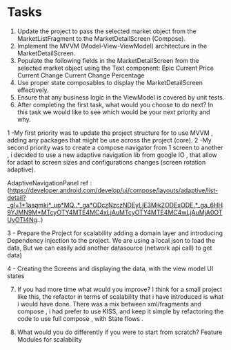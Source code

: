 # Tasks

1. Update the project to pass the selected market object from the MarketListFragment to the MarketDetailScreen (Compose).
2. Implement the MVVM (Model-View-ViewModel) architecture in the MarketDetailScreen.
3. Populate the following fields in the MarketDetailScreen from the selected market object using the Text component:
      Epic
      Current Price
      Current Change
      Current Change Percentage
4. Use proper state composables to display the MarketDetailScreen effectively.
5. Ensure that any business logic in the ViewModel is covered by unit tests.
6. After completing the first task, what would you choose to do next? In this task we would like to see which would be your next priority and why.

1 -My first priority was to update the project structure for to use MVVM , adding any packages that might be use across the project (core). 
2 -My second priority was to create a compose navigator from 1 screen to another , i decided to use a new adaptive navigation lib from google IO , that allow for 
adapt to screen sizes and configurations changes (screen rotation adaptive).

AdaptiveNavigationPanel ref :(https://developer.android.com/develop/ui/compose/layouts/adaptive/list-detail?_gl=1*1asqmki*_up*MQ..*_ga*ODczNzczNDEyLjE3Mjk2ODExODE.*_ga_6HH9YJMN9M*MTcyOTY4MTE4MC4xLjAuMTcyOTY4MTE4MC4wLjAuMjA0OTUyOTI4Ng..)

3 - Prepare the Project for scalability adding a domain layer and introducing Dependency Injection to the project. 
We are using a local json to load the data, But we can easily add another datasource (network api call) to get data) 

4 - Creating the Screens and displaying the data, with the view model UI states

7. If you had more time what would you improve?
I think for a small project like this, the refactor in terms of scalability that i have introduced is what i would have done.
There was a mix between xml/fragments and compose , i had prefer to use KISS, and keep it simple by refactoring the code to use full compose , with State flows .


8. What would you do differently if you were to start from scratch?
Feature Modules for scalability 